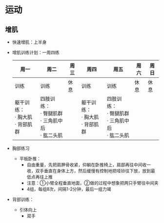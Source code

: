 # 运动
## 增肌
- 快速增肌：上半身

- 增肌训练计划：一周四练

  | 周一                                     | 周二                                                        | 周三 | 周四                                    | 周五                                                         | 周六 | 周日 |
  | ---------------------------------------- | ----------------------------------------------------------- | ---- | --------------------------------------- | ------------------------------------------------------------ | ---- | ---- |
  | 训练                                     | 训练                                                        | 休息 | 训练                                    | 训练                                                         | 休息 | 休息 |
  | 躯干训练： <br/>· 胸大肌 <br/>· 背部肌群 | 四肢训练：<br/>· 臀腿肌群 <br/>· 三角肌中后 <br/>· 肱二头肌 |      | 躯干训练： <br>· 胸大肌 <br/>· 背部肌群 | 四肢训练： <br/>· 臀腿肌群 <br/>· 三角肌中后 <br/>· 肱二头肌 |      |      |

- 胸部练习

  - 平板卧推：
    - 自由重量，先把肩胛骨收紧，仰躺在卧推椅上，肩部再往中间收一收，双手垂直在身体上方，然后缓慢有控制地把哑铃往下放，放到最低点再往上推
    - 注意：①小臂全程垂直地面，②做的过程中想象把两只手臂往中间夹
    - 4组，每组8次，间隔1-2分钟，最后一组力竭

- 背部训练：

  - 引体向上
    - 双手
